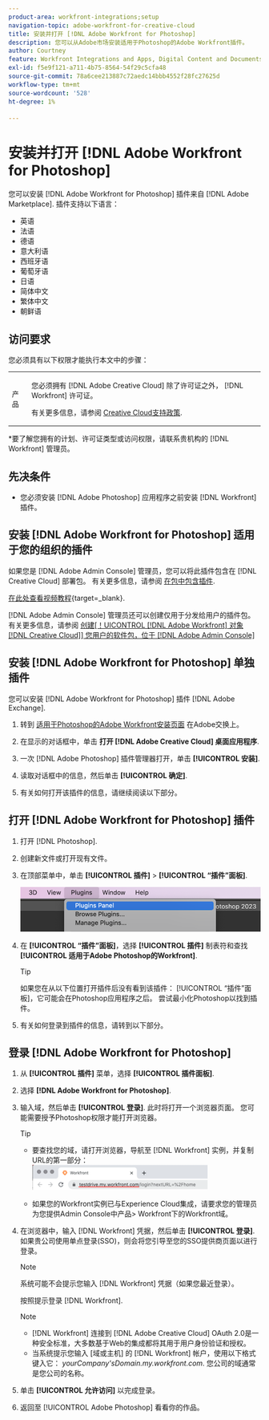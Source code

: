 ```yaml
---
product-area: workfront-integrations;setup
navigation-topic: adobe-workfront-for-creative-cloud
title: 安装并打开 [!DNL Adobe Workfront for Photoshop]
description: 您可以从Adobe市场安装适用于Photoshop的Adobe Workfront插件。
author: Courtney
feature: Workfront Integrations and Apps, Digital Content and Documents
exl-id: f5e9f121-a711-4b75-8564-54f29c5cfa48
source-git-commit: 78a6cee213887c72aedc14bbb4552f28fc27625d
workflow-type: tm+mt
source-wordcount: '528'
ht-degree: 1%

---
```


# 安装并打开 [!DNL Adobe Workfront for Photoshop]

您可以安装 [!DNL Adobe Workfront for Photoshop] 插件来自 [!DNL Adobe Marketplace]. 插件支持以下语言：

* 英语
* 法语
* 德语
* 意大利语
* 西班牙语
* 葡萄牙语
* 日语
* 简体中文
* 繁体中文
* 朝鲜语

## 访问要求

您必须具有以下权限才能执行本文中的步骤：

<table style="table-layout:auto"> 
 <col> 
 <col> 
 <tbody> 
  <!--<tr> 
   <td role="rowheader">[!DNL Adobe Workfront] plan*</td> 
   <td> <p>[!UICONTROL Pro] or higher</p> </td> 
  </tr> 
  <tr data-mc-conditions=""> 
   <td role="rowheader">[!DNL Adobe Workfront] license*</td> 
   <td> <p>[!UICONTROL Work] or [!UICONTROL Plan]</p> </td> 
  </tr> -->
  <tr> 
   <td role="rowheader">产品</td> 
   <td><p>您必须拥有 [!DNL Adobe Creative Cloud] 除了许可证之外， [!DNL Workfront] 许可证。</p><p>有关更多信息，请参阅 <a href="https://helpx.adobe.com/support/programs/cc-support-policy.html#cce" class="MCXref xref" xrefformat="{para}">Creative Cloud支持政策</a>.</p></td> 
  </tr> 
 </tbody> 
</table>

&#42;要了解您拥有的计划、许可证类型或访问权限，请联系贵机构的 [!DNL Workfront] 管理员。

## 先决条件

* 您必须安装 [!DNL Adobe Photoshop] 应用程序之前安装 [!DNL Workfront] 插件。

## 安装 [!DNL Adobe Workfront for Photoshop] 适用于您的组织的插件

如果您是 [!DNL Adobe Admin Console] 管理员，您可以将此插件包含在 [!DNL Creative Cloud] 部署包。 有关更多信息，请参阅 [在包中包含插件](https://helpx.adobe.com/in/enterprise/using/manage-extensions.html).

[在此处查看视频教程](https://www.youtube.com/watch?v=zzvXNLIBzrc){target=_blank}.

[!DNL Adobe Admin Console] 管理员还可以创建仅用于分发给用户的插件包。 有关更多信息，请参阅 [创建[！UICONTROL [!DNL Adobe Workfront] 对象 [!DNL Creative Cloud]] 您用户的软件包，位于 [!DNL Adobe Admin Console]](/help/quicksilver/administration-and-setup/configure-integrations/create-plugin-only-packages.md)

## 安装 [!DNL Adobe Workfront for Photoshop] 单独插件

您可以安装 [!DNL Adobe Workfront for Photoshop] 插件 [!DNL Adobe Exchange].

1. 转到 [适用于Photoshop的Adobe Workfront安装页面](https://adobe.com/go/cc_plugins_discover_plugin?pluginId=37722a55&amp;workflow=share) 在Adobe交换上。
1. 在显示的对话框中，单击 **打开 [!DNL Adobe Creative Cloud] 桌面应用程序**.
1. 一次 [!DNL Adobe Photoshop] 插件管理器打开，单击 **[!UICONTROL 安装]**.
1. 读取对话框中的信息，然后单击 **[!UICONTROL 确定]**.

1. 有关如何打开该插件的信息，请继续阅读以下部分。

## 打开 [!DNL Adobe Workfront for Photoshop] 插件

1. 打开 [!DNL Photoshop].

1. 创建新文件或打开现有文件。

1. 在顶部菜单中，单击 **[!UICONTROL 插件]** > **[!UICONTROL “插件”面板]**.

   ![](assets/plugins-panel-ps.png)

1. 在 **[!UICONTROL “插件”面板]**，选择 **[!UICONTROL 插件]** 制表符和查找 **[!UICONTROL 适用于Adobe Photoshop的Workfront]**.

   >[!TIP]
   >
   >   如果您在从以下位置打开插件后没有看到该插件： [!UICONTROL “插件”面板]，它可能会在Photoshop应用程序之后。 尝试最小化Photoshop以找到插件。

1. 有关如何登录到插件的信息，请转到以下部分。

## 登录 [!DNL Adobe Workfront for Photoshop]

1. 从 **[!UICONTROL 插件]** 菜单，选择 **[!UICONTROL 插件面板]**.
1. 选择 **[!DNL Adobe Workfront for Photoshop]**.
1. 输入域，然后单击 **[!UICONTROL 登录]**. 此时将打开一个浏览器页面。 您可能需要授予Photoshop权限才能打开浏览器。

   >[!TIP]
   >
   >* 要查找您的域，请打开浏览器，导航至 [!DNL Workfront] 实例，并复制URL的第一部分：\
   >![](assets/domain-350x50.png)
   >
   > * 如果您的Workfront实例已与Experience Cloud集成，请要求您的管理员为您提供Admin Console中产品> Workfront下的Workfront域。

1. 在浏览器中，输入 [!DNL Workfront] 凭据，然后单击 **[!UICONTROL 登录]**. 如果贵公司使用单点登录(SSO)，则会将您引导至您的SSO提供商页面以进行登录。

   >[!NOTE]
   >
   >系统可能不会提示您输入 [!DNL Workfront] 凭据（如果您最近登录）。

   按照提示登录 [!DNL Workfront].

   >[!NOTE]
   >
   >* [!DNL Workfront] 连接到 [!DNL Adobe Creative Cloud] OAuth 2.0是一种安全标准，大多数基于Web的集成都将其用于用户身份验证和授权。
   >* 当系统提示您输入 [域或主机] 的 [!DNL Workfront] 帐户，使用以下格式键入它： *yourCompany&#39;sDomain.my.workfront.com*. 您公司的域通常是您公司的名称。

1. 单击 **[!UICONTROL 允许访问]** 以完成登录。
1. 返回至 [!UICONTROL Adobe Photoshop] 看看你的作品。

